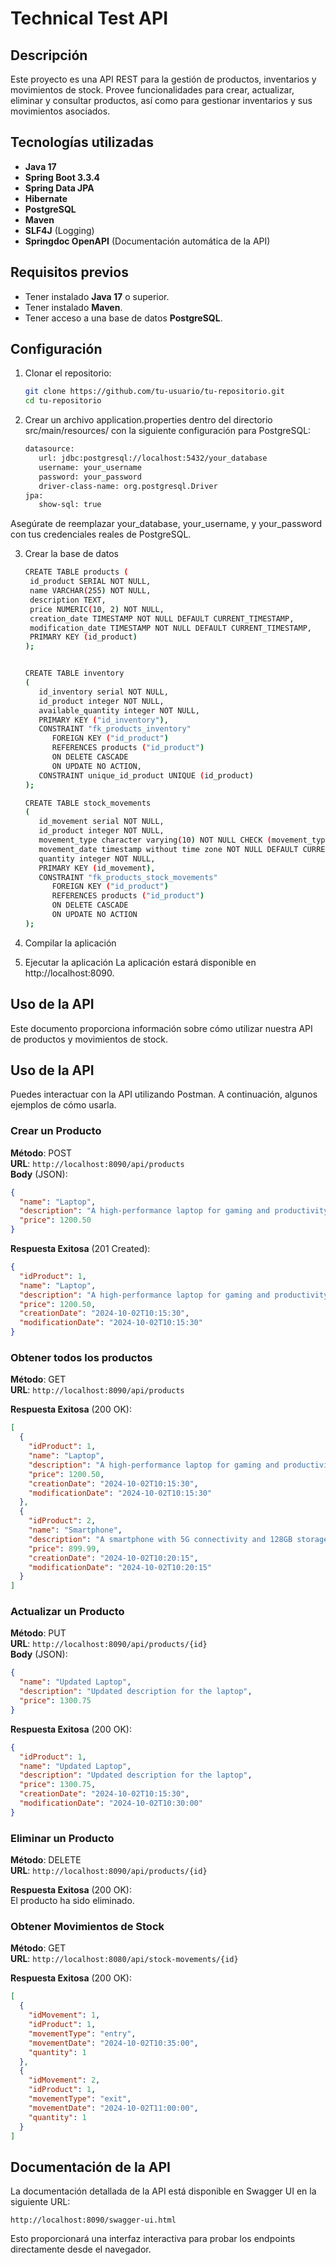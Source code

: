# Technical Test API

## Descripción

Este proyecto es una API REST para la gestión de productos, inventarios y movimientos de stock. Provee funcionalidades para crear, actualizar, eliminar y consultar productos, así como para gestionar inventarios y sus movimientos asociados.

## Tecnologías utilizadas

- **Java 17**
- **Spring Boot 3.3.4**
- **Spring Data JPA**
- **Hibernate**
- **PostgreSQL**
- **Maven**
- **SLF4J** (Logging)
- **Springdoc OpenAPI** (Documentación automática de la API)

## Requisitos previos

- Tener instalado **Java 17** o superior.
- Tener instalado **Maven**.
- Tener acceso a una base de datos **PostgreSQL**.

## Configuración

1. Clonar el repositorio:
   ```bash
   git clone https://github.com/tu-usuario/tu-repositorio.git
   cd tu-repositorio
2. Crear un archivo application.properties dentro del directorio src/main/resources/ con la siguiente configuración para PostgreSQL:
   ```bash
   datasource:
      url: jdbc:postgresql://localhost:5432/your_database
      username: your_username
      password: your_password
      driver-class-name: org.postgresql.Driver
   jpa:
      show-sql: true
Asegúrate de reemplazar your_database, your_username, y your_password con tus credenciales reales de PostgreSQL.

3. Crear la base de datos
   ```bash
   CREATE TABLE products (
    id_product SERIAL NOT NULL,
    name VARCHAR(255) NOT NULL,
    description TEXT,
    price NUMERIC(10, 2) NOT NULL,
    creation_date TIMESTAMP NOT NULL DEFAULT CURRENT_TIMESTAMP,
    modification_date TIMESTAMP NOT NULL DEFAULT CURRENT_TIMESTAMP,
    PRIMARY KEY (id_product)
   );


   CREATE TABLE inventory
   (
      id_inventory serial NOT NULL,
      id_product integer NOT NULL,
      available_quantity integer NOT NULL,
      PRIMARY KEY ("id_inventory"),
      CONSTRAINT "fk_products_inventory"
         FOREIGN KEY ("id_product")
         REFERENCES products ("id_product")
         ON DELETE CASCADE
         ON UPDATE NO ACTION,
      CONSTRAINT unique_id_product UNIQUE (id_product)
   );

   CREATE TABLE stock_movements
   (
      id_movement serial NOT NULL,
      id_product integer NOT NULL,
      movement_type character varying(10) NOT NULL CHECK (movement_type IN ('entry', 'exit')),
      movement_date timestamp without time zone NOT NULL DEFAULT CURRENT_TIMESTAMP,
      quantity integer NOT NULL,
      PRIMARY KEY (id_movement),
      CONSTRAINT "fk_products_stock_movements"
         FOREIGN KEY ("id_product")
         REFERENCES products ("id_product")
         ON DELETE CASCADE
         ON UPDATE NO ACTION
   );
4. Compilar la aplicación

5. Ejecutar la aplicación 
La aplicación estará disponible en http://localhost:8090.

## Uso de la API

Este documento proporciona información sobre cómo utilizar nuestra API de productos y movimientos de stock.

## Uso de la API

Puedes interactuar con la API utilizando Postman. A continuación, algunos ejemplos de cómo usarla.

### Crear un Producto

**Método**: POST  
**URL**: `http://localhost:8090/api/products`  
**Body** (JSON):
```json
{
  "name": "Laptop",
  "description": "A high-performance laptop for gaming and productivity",
  "price": 1200.50
}
```

**Respuesta Exitosa** (201 Created):
```json
{
  "idProduct": 1,
  "name": "Laptop",
  "description": "A high-performance laptop for gaming and productivity",
  "price": 1200.50,
  "creationDate": "2024-10-02T10:15:30",
  "modificationDate": "2024-10-02T10:15:30"
}
```

### Obtener todos los productos

**Método**: GET  
**URL**: `http://localhost:8090/api/products`  

**Respuesta Exitosa** (200 OK):
```json
[
  {
    "idProduct": 1,
    "name": "Laptop",
    "description": "A high-performance laptop for gaming and productivity",
    "price": 1200.50,
    "creationDate": "2024-10-02T10:15:30",
    "modificationDate": "2024-10-02T10:15:30"
  },
  {
    "idProduct": 2,
    "name": "Smartphone",
    "description": "A smartphone with 5G connectivity and 128GB storage",
    "price": 899.99,
    "creationDate": "2024-10-02T10:20:15",
    "modificationDate": "2024-10-02T10:20:15"
  }
]
```

### Actualizar un Producto

**Método**: PUT  
**URL**: `http://localhost:8090/api/products/{id}`  
**Body** (JSON):
```json
{
  "name": "Updated Laptop",
  "description": "Updated description for the laptop",
  "price": 1300.75
}
```

**Respuesta Exitosa** (200 OK):
```json
{
  "idProduct": 1,
  "name": "Updated Laptop",
  "description": "Updated description for the laptop",
  "price": 1300.75,
  "creationDate": "2024-10-02T10:15:30",
  "modificationDate": "2024-10-02T10:30:00"
}
```

### Eliminar un Producto

**Método**: DELETE  
**URL**: `http://localhost:8090/api/products/{id}`  

**Respuesta Exitosa** (200 OK):  
El producto ha sido eliminado.

### Obtener Movimientos de Stock

**Método**: GET  
**URL**: `http://localhost:8080/api/stock-movements/{id}`  

**Respuesta Exitosa** (200 OK):
```json
[
  {
    "idMovement": 1,
    "idProduct": 1,
    "movementType": "entry",
    "movementDate": "2024-10-02T10:35:00",
    "quantity": 1
  },
  {
    "idMovement": 2,
    "idProduct": 1,
    "movementType": "exit",
    "movementDate": "2024-10-02T11:00:00",
    "quantity": 1
  }
]
```

## Documentación de la API

La documentación detallada de la API está disponible en Swagger UI en la siguiente URL:

```
http://localhost:8090/swagger-ui.html
```

Esto proporcionará una interfaz interactiva para probar los endpoints directamente desde el navegador.
